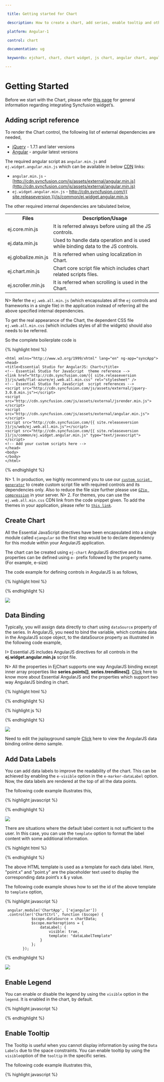 ```yaml
---

 title: Getting started for Chart

 description: How to create a chart, add series, enable tooltip and other functionalities

 platform: Angular-1

 control: chart

 documentation: ug

 keywords: ejchart, chart, chart widget, js chart, angular chart, angularjs chart, angular 1.0 chart, angular 1 chart

---
```


# Getting Started

Before we start with the Chart, please refer [this page](http://help.syncfusion.com/js/angularjs)  for general information regarding integrating Syncfusion widget’s.


## Adding script reference


To render the Chart control, the following list of external dependencies are needed, 

* [jQuery](http://jquery.com) - 1.7.1 and later versions
* [Angular](https://angularjs.org/) - angular latest versions

The required angular script as `angular.min.js` and `ej.widget.angular.min.js` which can be available in below [CDN](/js/cdn) links:

* `angular.min.js` - [http://cdn.syncfusion.com/js/assets/external/angular.min.js](http://cdn.syncfusion.com/js/assets/external/angular.min.js)
* `ej.widget.angular.min.js` - [http://cdn.syncfusion.com/{{ site.releaseversion }}/js/common/ej.widget.angular.min.js](http://cdn.syncfusion.com/14.3.0.49/js/common/ej.widget.angular.min.js)

The other required internal dependencies are tabulated below,

<table>
   <tr>
      <th>
         <b>Files</b>
      </th>
      <th>
         <b>Description/Usage </b>
      </th>
   </tr>
   <tr>
      <td>
         ej.core.min.js
      </td>
      <td>
        It is referred always before using all the JS controls.
      </td>
   </tr>
   <tr>
      <td>
         ej.data.min.js
      </td>
      <td>
         Used to handle data operation and is used while binding data to the JS controls.
      </td>
   </tr>
   <tr>
      <td>
        ej.globalize.min.js
      </td>
      <td>
       It is referred when using localization in Chart.
      </td>
   </tr>
   <tr>
      <td>
        ej.chart.min.js
      </td>
      <td>
        Chart core script file which includes chart related scripts files.
      </td>
   </tr>
   <tr>
      <td>
         ej.scroller.min.js
      </td>
      <td>
         It is referred when scrolling is used in the Chart. 
      </td>
   </tr>
</table>

N> Refer the `ej.web.all.min.js` (which encapsulates all the `ej` controls and frameworks in a single file) in the application instead of referring all the above specified internal dependencies. 

To get the real appearance of the Chart, the dependent CSS file `ej.web.all.min.css` (which includes styles of all the widgets) should also needs to be referred.

So the complete boilerplate code is

{% highlight html %}

 <!DOCTYPE html>
    <html xmlns="http://www.w3.org/1999/xhtml" lang="en" ng-app="syncApp">
    <head>
    <title>Essential Studio for AngularJS: Chart</title>
    <!-- Essential Studio for JavaScript  theme reference -->
    <link href="http://cdn.syncfusion.com/{{ site.releaseversion }}/js/web/flat-azure/ej.web.all.min.css" rel="stylesheet" />
    <!-- Essential Studio for JavaScript  script references -->
    <script src="http://cdn.syncfusion.com/js/assets/external/jquery-3.0.0.min.js"></script>
    <script src="http://cdn.syncfusion.com/js/assets/external/jsrender.min.js"></script>
    <script src="http://cdn.syncfusion.com/js/assets/external/angular.min.js"></script>    
    <script src="http://cdn.syncfusion.com/{{ site.releaseversion }}/js/web/ej.web.all.min.js"></script>
    <script src="http://cdn.syncfusion.com/{{ site.releaseversion }}/js/common/ej.widget.angular.min.js" type="text/javascript"></script>
    <!-- Add your custom scripts here -->
    </head>
    <body>
    </body>
    </html>

{% endhighlight %}


N> 1. In production, we highly recommend you to use our [`custom script generator`](http://help.syncfusion.com/js/custom-script-generator) to create custom script file with required controls and its dependencies only. Also to reduce the file size further please use [`GZip compression`](https://developers.google.com/web/fundamentals/performance/optimizing-content-efficiency/optimize-encoding-and-transfer?hl=en) in your server.
N> 2. For themes, you can use the `ej.web.all.min.css` CDN link from the code snippet given. To add the themes in your application, please refer to [`this link`](http://help.syncfusion.com/js/theming-in-essential-javascript-components).

## Create Chart

All the Essential JavaScript directives have been encapsulated into a single module called `ejangular` so the first step would be to declare dependency for this module within your AngularJS application.

The chart can be created using `ej-chart` AngularJS directive and its properties can be defined using `e-` prefix followed by the property name.(For example, e-size)

The code example for defining controls in AngularJS is as follows,

{% highlight html %}

<html xmlns="http://www.w3.org/1999/xhtml" lang="en" ng-app="ChartApp">
    <head>
        <title>Essential Studio for AngularJS: Chart</title>
        <!--CSS and Script file References -->
    </head>
    <body ng-controller="ChartCtrl">
        <div id="container" ej-chart e-size-height="500px" e-size-width="800px">
        </div>
        <script>
                angular.module('ChartApp', ['ejangular'])
                .controller('ChartCtrl', function ($scope) {
                 });
        </script>
    </body>
</html>

{% endhighlight %}

![](Getting-Started_images/Getting-started-img1.png)

## Data Binding

Typically, you will assign data directly to chart using `dataSource` property of the series. In AngularJS, you need to bind the variable, which contains data in the AngularJS scope object, to the dataSource property as illustrated in the following code example,


I> Essential JS includes AngularJS directives for all controls in the **ej.widget.angular.min.js** script file. 

N> All the properties in EjChart supports one way AngularJS binding except inner array properties like **series.points[]**, **series.trendlines[]**. [Click](http://help.syncfusion.com/js/angularjs) here to know more about Essential AngularJS and the properties which support two way AngularJS binding in chart.  

{% highlight html %}

<html xmlns="http://www.w3.org/1999/xhtml" lang="en" ng-app="ChartApp">
    <head>
        <title>Essential Studio for AngularJS: Chart</title>
        <!--CSS and Script file References -->
    </head>
    <body ng-controller="ChartCtrl">
        <div id="container" ej-chart>
         <e-series>
            <e-series e-datasource=dataSource e-xname="month" e-yname="sales">
            </e-series>
        </e-series>
    </div>          
    </body>
</html>

{% endhighlight %}

{% highlight js %}

<script>
        var chartData = [   { month: 'Jan', sales: 35 },
                            { month: 'Feb', sales: 28 },
                            { month: 'Mar', sales: 34 },
                            { month: 'Apr', sales: 32 },
                            { month: 'May', sales: 40 },
                            { month: 'Jun', sales: 32 },
                            { month: 'Jul', sales: 35 },
                            { month: 'Aug', sales: 55 },
                            { month: 'Sep', sales: 38 },
                            { month: 'Oct', sales: 30 },
                            { month: 'Nov', sales: 25 },
                            { month: 'Dec', sales: 32 }
                        ];
        angular.module('ChartApp', ['ejangular'])
        .controller('ChartCtrl', function ($scope) {
                $scope.dataSource = chartData;
        });
    </script>

{% endhighlight %}

![](Getting-Started_images/Getting-started-img2.png)

Need to edit the jsplayground sample
[Click](http://js.syncfusion.com/demos/web/#!/azure/angularsupport/chart) here to view the AngularJS data binding online demo sample.	


## Add Data Labels

You can add data labels to improve the readability of the chart. This can be achieved by enabling the `e-visible` option in the `e-marker-dataLabel` option. Now, the data labels are rendered at the top of all the data points.

The following code example illustrates this,

{% highlight javascript %}
     <div id="container" ej-chart>
        <e-series>
            <e-series  e-marker-visible="true"
            e-marker-datalabel-visible="true">
            </e-series>
        </e-series>
    </div>
    <script>
        angular.module('ChartApp', ['ejangular'])
        .controller('ChartCtrl', function ($scope) {
               });
    </script>


{% endhighlight %}

![](Getting-Started_images/Getting-Started_img3.png)


There are situations where the default label content is not sufficient to the user. In this case, you can use the `template` option to format the label content with some additional information.

{% highlight html %}

<!DOCTYPE html>
<html>
<body>
  <div id="dataLabelTemplate" style="display:none; padding:3px;background-color:#F08080; opacity:0.8;">
  <div id="point">#point.x#:$#point.y#K</div>
   </div>
</body>
</html>


{% endhighlight %}

The above HTML template is used as a template for each data label. Here, "point.x" and "point.y" are the placeholder text used to display the corresponding data point’s x & y value.

The following code example shows how to set the id of the above template to `template` option,

{% highlight javascript %}

     angular.module('ChartApp', ['ejangular'])
     .controller('ChartCtrl', function ($scope) {
                $scope.dataSource = chartData;
                $scope.markeroptions = {
                    dataLabel: {
                        visible: true,
                        template: "dataLabelTemplate"
                    }
                };
            });


{% endhighlight %}

![](Getting-Started_images/Getting-Started_img4.png)

## Enable Legend

You can enable or disable the legend by using the `visible` option in the `legend`. It is enabled in the chart, by default.

{% highlight javascript %}

   <div id="container" e-legend-visible="true">
   </div>


{% endhighlight %}

## Enable Tooltip

The Tooltip is useful when you cannot display information by using the `Data Labels` due to the space constraints. You can enable tooltip by using the `visible`option of the `tooltip` in the specific series.

The following code example illustrates this,

{% highlight javascript %}
    <div id="Template" style="display:none; padding:3px;background-color:red; opacity:0.6;">
    <div id="point">#point.x#:$#point.y#K</div>
    </div>
    <div id="container" ej-chart>
        <e-series>
            <e-series e-tooltip-visible="true" e-tooltip-template="Template" >
            </e-series>
        </e-series>
    </div>
    <script>
            angular.module('ChartApp', ['ejangular'])
            .controller('ChartCtrl', function ($scope) {
               //...
               });

{% endhighlight %}

![](Getting-Started_images/Getting-Started_img5.png)

## Add Chart Title

You need to add a title to the chart to provide quick information to the user about the data being plotted in the chart. You can add it by using the `text`
 option of the `title`.

{% highlight javascript %}
    <div id="container" ej-chart e-title-text="Sales Analysis">      
    </div>
 <script>
            angular.module('ChartApp', ['ejangular'])
            .controller('ChartCtrl', function ($scope) {
              });
 </script>

{% endhighlight %}

![](Getting-Started_images/Getting-Started_img6.png)